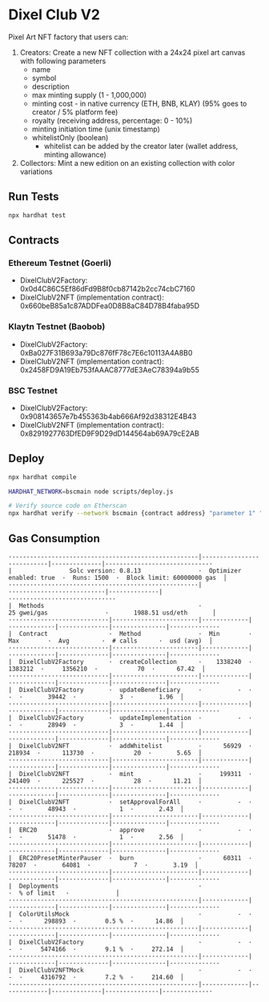 # Dixel Club V2

Pixel Art NFT factory that users can:
1. Creators: Create a new NFT collection with a 24x24 pixel art canvas with following parameters
    - name
    - symbol
    - description
    - max minting supply (1 - 1,000,000)
    - minting cost - in native currency (ETH, BNB, KLAY) (95% goes to creator / 5% platform fee)
    - royalty (receiving address, percentage: 0 - 10%)
    - minting initiation time (unix timestamp)
    - whitelistOnly (boolean)
      - whitelist can be added by the creator later (wallet address, minting allowance)
2. Collectors: Mint a new edition on an existing collection with color variations

## Run Tests
```bash
npx hardhat test
```

## Contracts

### Ethereum Testnet (Goerli)
- DixelClubV2Factory: 0x0d4C86C5Ef86dFd9B8f0cb87142b2cc74cbC7160
- DixelClubV2NFT (implementation contract): 0x660beB85a1c87ADDFea0D8B8aC84D78B4faba95D

### Klaytn Testnet (Baobob)
- DixelClubV2Factory: 0xBa027F31B693a79Dc876fF78c7E6c10113A4A8B0
- DixelClubV2NFT (implementation contract): 0x2458FD9A19Eb753fAAAC8777dE3AeC78394a9b55

### BSC Testnet
- DixelClubV2Factory: 0x908143657e7b455363b4ab666Af92d38312E4B43
- DixelClubV2NFT (implementation contract): 0x8291927763DfED9F9D29dD144564ab69A79cE2AB

## Deploy
```bash
npx hardhat compile

HARDHAT_NETWORK=bscmain node scripts/deploy.js

# Verify source code on Etherscan
npx hardhat verify --network bscmain {contract address} "parameter 1" "parameter 2"
```

## Gas Consumption
```
·----------------------------------------------------|---------------------------|--------------|-----------------------------·
|                Solc version: 0.8.13                ·  Optimizer enabled: true  ·  Runs: 1500  ·  Block limit: 60000000 gas  │
·····················································|···························|··············|······························
|  Methods                                           ·               25 gwei/gas                ·       1988.51 usd/eth       │
····························|························|·············|·············|··············|···············|··············
|  Contract                 ·  Method                ·  Min        ·  Max        ·  Avg         ·  # calls      ·  usd (avg)  │
····························|························|·············|·············|··············|···············|··············
|  DixelClubV2Factory       ·  createCollection      ·    1338240  ·    1383212  ·     1356210  ·           70  ·      67.42  │
····························|························|·············|·············|··············|···············|··············
|  DixelClubV2Factory       ·  updateBeneficiary     ·          -  ·          -  ·       39442  ·            3  ·       1.96  │
····························|························|·············|·············|··············|···············|··············
|  DixelClubV2Factory       ·  updateImplementation  ·          -  ·          -  ·       28949  ·            3  ·       1.44  │
····························|························|·············|·············|··············|···············|··············
|  DixelClubV2NFT           ·  addWhitelist          ·      56929  ·     218934  ·      113730  ·           20  ·       5.65  │
····························|························|·············|·············|··············|···············|··············
|  DixelClubV2NFT           ·  mint                  ·     199311  ·     241409  ·      225527  ·           28  ·      11.21  │
····························|························|·············|·············|··············|···············|··············
|  DixelClubV2NFT           ·  setApprovalForAll     ·          -  ·          -  ·       48943  ·            1  ·       2.43  │
····························|························|·············|·············|··············|···············|··············
|  ERC20                    ·  approve               ·          -  ·          -  ·       51478  ·            1  ·       2.56  │
····························|························|·············|·············|··············|···············|··············
|  ERC20PresetMinterPauser  ·  burn                  ·      60311  ·      78207  ·       64081  ·            7  ·       3.19  │
····························|························|·············|·············|··············|···············|··············
|  Deployments                                       ·                                          ·  % of limit   ·             │
·····················································|·············|·············|··············|···············|··············
|  ColorUtilsMock                                    ·          -  ·          -  ·      298893  ·        0.5 %  ·      14.86  │
·····················································|·············|·············|··············|···············|··············
|  DixelClubV2Factory                                ·          -  ·          -  ·     5474166  ·        9.1 %  ·     272.14  │
·····················································|·············|·············|··············|···············|··············
|  DixelClubV2NFTMock                                ·          -  ·          -  ·     4316792  ·        7.2 %  ·     214.60  │
·----------------------------------------------------|-------------|-------------|--------------|---------------|-------------·
```
